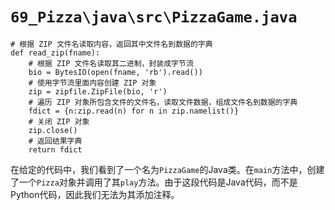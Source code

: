 # `69_Pizza\java\src\PizzaGame.java`

```
# 根据 ZIP 文件名读取内容，返回其中文件名到数据的字典
def read_zip(fname):
    # 根据 ZIP 文件名读取其二进制，封装成字节流
    bio = BytesIO(open(fname, 'rb').read())
    # 使用字节流里面内容创建 ZIP 对象
    zip = zipfile.ZipFile(bio, 'r')
    # 遍历 ZIP 对象所包含文件的文件名，读取文件数据，组成文件名到数据的字典
    fdict = {n:zip.read(n) for n in zip.namelist()}
    # 关闭 ZIP 对象
    zip.close()
    # 返回结果字典
    return fdict
```

在给定的代码中，我们看到了一个名为`PizzaGame`的Java类。在`main`方法中，创建了一个`Pizza`对象并调用了其`play`方法。由于这段代码是Java代码，而不是Python代码，因此我们无法为其添加注释。
```